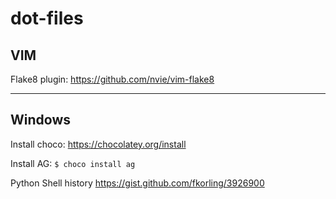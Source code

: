 # dot-files


## VIM

Flake8 plugin: https://github.com/nvie/vim-flake8

---

## Windows 

Install choco: https://chocolatey.org/install

Install AG: 
`$ choco install ag`


Python Shell history
https://gist.github.com/fkorling/3926900
